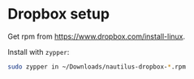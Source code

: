 # Dropbox setup

Get rpm from https://www.dropbox.com/install-linux.

Install with `zypper`:

```sh
sudo zypper in ~/Downloads/nautilus-dropbox-*.rpm
```
